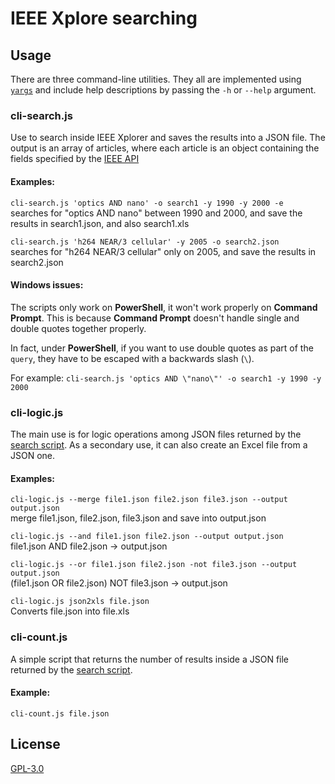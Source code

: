 # IEEE Xplore searching

## Usage

There are three command-line utilities. They all are implemented using [`yargs`](https://github.com/yargs/yargs) and include help descriptions by passing the `-h` or `--help` argument.

### cli-search.js

Use to search inside IEEE Xplorer and saves the results into a JSON file.
The output is an array of articles, where each article is an object containing the fields specified by the [IEEE API](https://developer.ieee.org/docs/read/Metadata_API_responses)

#### Examples:

`cli-search.js 'optics AND nano' -o search1 -y 1990 -y 2000 -e`\
searches for "optics AND nano" between 1990 and 2000, and save the results in search1.json, and also search1.xls

`cli-search.js 'h264 NEAR/3 cellular' -y 2005 -o search2.json`\
searches for "h264 NEAR/3 cellular" only on 2005, and save the results in search2.json

#### Windows issues:

The scripts only work on **PowerShell**, it won't work properly on **Command Prompt**.
This is because **Command Prompt** doesn't handle single and double quotes together properly.

In fact, under **PowerShell**, if you want to use double quotes as part of the `query`, they have to be escaped with a backwards slash (`\`).

For example: `cli-search.js 'optics AND \"nano\"' -o search1 -y 1990 -y 2000`

### cli-logic.js

The main use is for logic operations among JSON files returned by the [search script](###cli-search.js).
As a secondary use, it can also create an Excel file from a JSON one.

#### Examples:

`cli-logic.js --merge file1.json file2.json file3.json --output output.json`\
merge file1.json, file2.json, file3.json and save into output.json

`cli-logic.js --and file1.json file2.json --output output.json`\
file1.json AND file2.json -> output.json

`cli-logic.js --or file1.json file2.json -not file3.json --output output.json`\
(file1.json OR file2.json) NOT file3.json -> output.json

`cli-logic.js json2xls file.json`\
Converts file.json into file.xls

### cli-count.js

A simple script that returns the number of results inside a JSON file returned by the [search script](###cli-search.js).

#### Example:

`cli-count.js file.json`

## License

[GPL-3.0](https://www.gnu.org/licenses/gpl-3.0.html)
